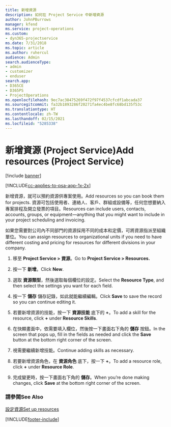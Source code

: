 ```yaml
---
title: 新增資源
description: 如何在 Project Service 中新增資源
author: JohnPBurrows
manager: kfend
ms.service: project-operations
ms.custom:
- dyn365-projectservice
ms.date: 7/31/2018
ms.topic: article
ms.author: ruhercul
audience: Admin
search.audienceType:
- admin
- customizer
- enduser
search.app:
- D365CE
- D365PS
- ProjectOperations
ms.openlocfilehash: 9ec7ac38475269f472f97f4537cfcdf1abcada37
ms.sourcegitcommit: fa32b1893286f20271fa4ec4be8fc68bd135f53c
ms.translationtype: HT
ms.contentlocale: zh-TW
ms.lasthandoff: 02/15/2021
ms.locfileid: "5285338"
---
```

# <a name="add-resources-project-service"></a><span data-ttu-id="0f6f1-103">新增資源 (Project Service)</span><span class="sxs-lookup"><span data-stu-id="0f6f1-103">Add resources (Project Service)</span></span>

[!include [banner](../includes/psa-now-project-operations.md)]

[!INCLUDE[cc-applies-to-psa-app-1x-2x](../includes/cc-applies-to-psa-app-1x-2x.md)]

<span data-ttu-id="0f6f1-104">新增資源，就可以預約資源供專案使用。</span><span class="sxs-lookup"><span data-stu-id="0f6f1-104">Add resources so you can book them for projects.</span></span> <span data-ttu-id="0f6f1-105">資源可包括使用者、連絡人、客戶、群組或設備等，任何您想要納入專案排程及開立發票的項目。</span><span class="sxs-lookup"><span data-stu-id="0f6f1-105">Resources can include users, contacts, accounts, groups, or equipment—anything that you might want to include in your project scheduling and invoicing.</span></span>  
  
<span data-ttu-id="0f6f1-106">如果您需要對公司內不同部門的資源採用不同的成本和定價，可將資源指派至組織單位。</span><span class="sxs-lookup"><span data-stu-id="0f6f1-106">You can assign resources to organizational units if you need to have different costing and pricing for resources for different divisions in your company.</span></span>  
  
1.  <span data-ttu-id="0f6f1-107">移至 **Project Service > 資源**。</span><span class="sxs-lookup"><span data-stu-id="0f6f1-107">Go to **Project Service > Resources.**</span></span>  
  
2.  <span data-ttu-id="0f6f1-108">按一下 **新增**。</span><span class="sxs-lookup"><span data-stu-id="0f6f1-108">Click **New**.</span></span>  
  
3.  <span data-ttu-id="0f6f1-109">選取 **資源類型**，然後選取每個欄位的設定。</span><span class="sxs-lookup"><span data-stu-id="0f6f1-109">Select the **Resource Type**, and then select the settings you want for each field.</span></span>  
  
4.  <span data-ttu-id="0f6f1-110">按一下 **儲存** 儲存記錄，如此就能繼續編輯。</span><span class="sxs-lookup"><span data-stu-id="0f6f1-110">Click **Save** to save the record so you can continue editing it.</span></span>  
  
5.  <span data-ttu-id="0f6f1-111">若要新增資源的技能，按一下 **資源技能** 底下的 **+**。</span><span class="sxs-lookup"><span data-stu-id="0f6f1-111">To add a skill for the resource, click **+** under **Resource Skills**.</span></span>  
  
6.  <span data-ttu-id="0f6f1-112">在快顯畫面中，依需要填入欄位，然後按一下畫面右下角的 **儲存** 按鈕。</span><span class="sxs-lookup"><span data-stu-id="0f6f1-112">In the screen that pops up, fill in the fields as needed and click the **Save** button at the bottom right corner of the screen.</span></span>  
  
7.  <span data-ttu-id="0f6f1-113">視需要繼續新增技能。</span><span class="sxs-lookup"><span data-stu-id="0f6f1-113">Continue adding skills as necessary.</span></span>  
  
8.  <span data-ttu-id="0f6f1-114">若要新增資源角色，在 **資源角色** 底下，按一下 **+**。</span><span class="sxs-lookup"><span data-stu-id="0f6f1-114">To add a resource role, click **+** under **Resource Role**.</span></span>  
  
9. <span data-ttu-id="0f6f1-115">完成變更時，按一下畫面右下角的 **儲存**。</span><span class="sxs-lookup"><span data-stu-id="0f6f1-115">When you’re done making changes, click **Save** at the bottom right corner of the screen.</span></span>  
  
### <a name="see-also"></a><span data-ttu-id="0f6f1-116">請參閱</span><span class="sxs-lookup"><span data-stu-id="0f6f1-116">See Also</span></span>  
 [<span data-ttu-id="0f6f1-117">設定資源</span><span class="sxs-lookup"><span data-stu-id="0f6f1-117">Set up resources</span></span>](../psa/set-up-resources.md)


[!INCLUDE[footer-include](../includes/footer-banner.md)]